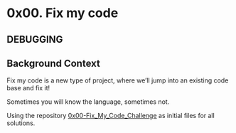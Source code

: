 # 0x00. Fix my code
## DEBUGGING
## Background Context
Fix my code is a new type of project, where we’ll jump into an existing code base and fix it!

Sometimes you will know the language, sometimes not.

Using the repository [0x00-Fix_My_Code_Challenge](https://intranet.alxswe.com/rltoken/rq-j1VNUKRTQoADfDRXJmg) as initial files for all solutions.
